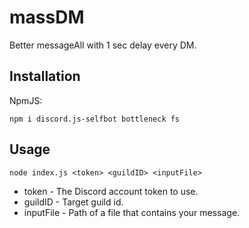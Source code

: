 # massDM
Better messageAll with 1 sec delay every DM.

## Installation
NpmJS:
```
npm i discord.js-selfbot bottleneck fs
```

## Usage
```
node index.js <token> <guildID> <inputFile>
```

- token - The Discord account token to use.
- guildID - Target guild id.
- inputFile - Path of a file that contains your message.